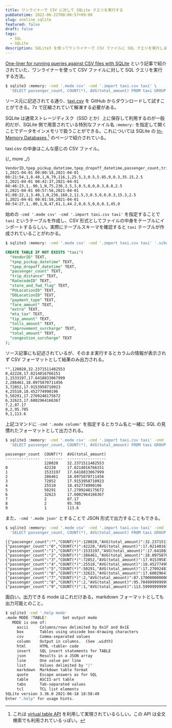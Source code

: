 ```yaml
---
title: ワンライナーで CSV に対して SQLite クエリを実行する
pubDatetime: 2022-06-22T00:06:57+09:00
slug: oneline_sqlite
featured: false
draft: false
tags:
  - SQL
  - SQLite
description: SQLite3 を使ってワンライナーで CSV ファイルに SQL クエリを実行します。
---
```


[One-liner for running queries against CSV files with SQLite](https://til.simonwillison.net/sqlite/one-line-csv-operations) という記事で紹介されていた、ワンライナーを使って CSV ファイルに対して SQL クエリを実行する方法。

```bash
$ sqlite3 :memory: -cmd '.mode csv' -cmd '.import taxi.csv taxi' \
  'SELECT passenger_count, COUNT(*), AVG(total_amount) FROM taxi GROUP BY passenger_count'
```

ソース元に記述されてる通り、[taxi.csv](https://github.com/multiprocessio/dsq/blob/43e72ff1d2c871082fed0ae401dd59e2ff9f6cfe/testdata/taxi.csv.7z) を GitHub からダウンロードして試すことができる。7z で圧縮されていて解凍する必要がある。

SQLite は通常ストレージディスク（SSD とか）上に保存して利用するのが一般的だが、SQLite 側で用意されている特別なファイル名 `:memory:` を指定して開くことでデータをインメモリで扱うことができる。これについては SQLite の [In-Memory Databases
](https://www.sqlite.org/inmemorydb.html)[^1] のページで紹介されている。

[^1]: これは [virtual table API](https://www.sqlite.org/vtab.html) を利用して実現されているらしい。この API は全文検索でも利用されているっぽい。

taxi.csv の中身はこんな感じの CSV ファイル。

{/_ more _/}

```csv
VendorID,tpep_pickup_datetime,tpep_dropoff_datetime,passenger_count,trip_distance,RatecodeID,store_and_fwd_flag,PULocationID,DOLocationID,payment_type,fare_amount,extra,mta_tax,tip_amount,tolls_amount,improvement_surcharge,total_amount,congestion_surcharge
1,2021-04-01 00:00:18,2021-04-01 00:21:54,1,8.40,1,N,79,116,1,25.5,3,0.5,5.85,0,0.3,35.15,2.5
1,2021-04-01 00:42:37,2021-04-01 00:46:23,1,.90,1,N,75,236,2,5,3,0.5,0,0,0.3,8.8,2.5
1,2021-04-01 00:57:56,2021-04-01 01:08:22,1,3.40,1,N,236,168,2,11.5,3,0.5,0,0,0.3,15.3,2.5
1,2021-04-01 00:01:58,2021-04-01 00:54:27,1,.00,1,N,47,61,1,44.2,0,0.5,0,0,0.3,45,0
```

始めの `-cmd '.mode csv' -cmd '.import taxi.csv taxi'` を指定することで `taxi` というテーブルを作成し、CSV 形式としてファイルの中身をテーブルにインポートするらしい。実際にテーブルスキーマを確認すると `taxi` テーブルが作成されていることがわかる。

```bash
$ sqlite3 :memory: -cmd '.mode csv' -cmd '.import taxi.csv taxi' '.schema taxi'
```

```sql
CREATE TABLE IF NOT EXISTS "taxi"(
  "VendorID" TEXT,
  "tpep_pickup_datetime" TEXT,
  "tpep_dropoff_datetime" TEXT,
  "passenger_count" TEXT,
  "trip_distance" TEXT,
  "RatecodeID" TEXT,
  "store_and_fwd_flag" TEXT,
  "PULocationID" TEXT,
  "DOLocationID" TEXT,
  "payment_type" TEXT,
  "fare_amount" TEXT,
  "extra" TEXT,
  "mta_tax" TEXT,
  "tip_amount" TEXT,
  "tolls_amount" TEXT,
  "improvement_surcharge" TEXT,
  "total_amount" TEXT,
  "congestion_surcharge" TEXT
);
```

ソース記事にも記述されているが、そのまま実行するとカラムの情報が表示されず CSV フォーマットとして結果のみ出力される。

```csv
"",128020,32.2371511482553
0,42228,17.0214016766151
1,1533197,17.6418833067999
2,286461,18.0975870711456
3,72852,17.9153958710923
4,25510,18.452774990196
5,50291,17.2709248175672
6,32623,17.6002964166367
7,2,87.17
8,2,95.705
9,1,113.6
```

上記コマンドに `-cmd '.mode column'` を指定するとカラム名と一緒に SQL の見慣れたフォーマットとして出力される。

```bash
$ sqlite3 :memory: -cmd '.mode csv' -cmd '.import taxi.csv taxi' -cmd '.mode column' \
  'SELECT passenger_count, COUNT(*), AVG(total_amount) FROM taxi GROUP BY passenger_count'
```

```
passenger_count  COUNT(*)  AVG(total_amount)
---------------  --------  -----------------
                 128020    32.2371511482553
0                42228     17.0214016766151
1                1533197   17.6418833067999
2                286461    18.0975870711456
3                72852     17.9153958710923
4                25510     18.452774990196
5                50291     17.2709248175672
6                32623     17.6002964166367
7                2         87.17
8                2         95.705
9                1         113.6
```

また、`-cmd '.mode json'` とすることで JSON 形式で出力することもできる。

```bash
$ sqlite3 :memory: -cmd '.mode csv' -cmd '.import taxi.csv taxi' -cmd '.mode json' \
  'SELECT passenger_count, COUNT(*), AVG(total_amount) FROM taxi GROUP BY passenger_count'
```

```
[{"passenger_count":"","COUNT(*)":128020,"AVG(total_amount)":32.23715114825532968},
{"passenger_count":"0","COUNT(*)":42228,"AVG(total_amount)":17.021401676615067088},
{"passenger_count":"1","COUNT(*)":1533197,"AVG(total_amount)":17.641883306799908126},
{"passenger_count":"2","COUNT(*)":286461,"AVG(total_amount)":18.097587071145646575},
{"passenger_count":"3","COUNT(*)":72852,"AVG(total_amount)":17.915395871092314905},
{"passenger_count":"4","COUNT(*)":25510,"AVG(total_amount)":18.452774990196012083},
{"passenger_count":"5","COUNT(*)":50291,"AVG(total_amount)":17.270924817567234299},
{"passenger_count":"6","COUNT(*)":32623,"AVG(total_amount)":17.600296416636713736},
{"passenger_count":"7","COUNT(*)":2,"AVG(total_amount)":87.170000000000005258},
{"passenger_count":"8","COUNT(*)":2,"AVG(total_amount)":95.704999999999991189},
{"passenger_count":"9","COUNT(*)":1,"AVG(total_amount)":113.59999999999998987}]
```

面白い。出力できる mode はこれだけある。markdown フォーマットとしても出力可能とのこと。

```bash
$ sqlite3 -cmd '.help mode'
.mode MODE ?TABLE?       Set output mode
   MODE is one of:
     ascii     Columns/rows delimited by 0x1F and 0x1E
     box       Tables using unicode box-drawing characters
     csv       Comma-separated values
     column    Output in columns.  (See .width)
     html      HTML <table> code
     insert    SQL insert statements for TABLE
     json      Results in a JSON array
     line      One value per line
     list      Values delimited by "|"
     markdown  Markdown table format
     quote     Escape answers as for SQL
     table     ASCII-art table
     tabs      Tab-separated values
     tcl       TCL list elements
SQLite version 3.36.0 2021-06-18 18:58:49
Enter ".help" for usage hints.
```
